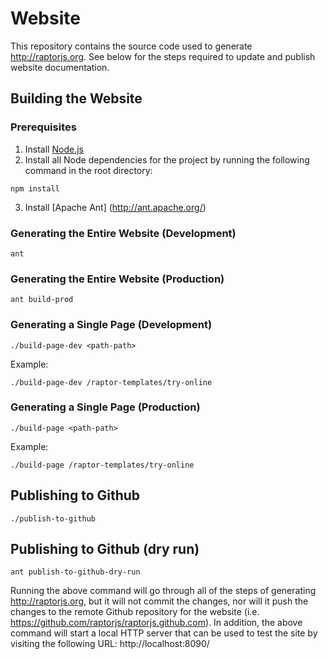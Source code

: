 Website
===================================
This repository contains the source code used to generate http://raptorjs.org. See below for the steps
required to update and publish website documentation.

## Building the Website

### Prerequisites
1. Install [Node.js](http://nodejs.org/)
2. Install all Node dependencies for the project by running the following command in the root directory:
```
npm install
```
3. Install [Apache Ant] (http://ant.apache.org/)

### Generating the Entire Website (Development)
```
ant
```

### Generating the Entire Website (Production)
```
ant build-prod
```

### Generating a Single Page (Development)
```
./build-page-dev <path-path>
```
Example:
```
./build-page-dev /raptor-templates/try-online
```

### Generating a Single Page (Production)
```
./build-page <path-path>
```
Example:
```
./build-page /raptor-templates/try-online
```

## Publishing to Github
```
./publish-to-github
```

## Publishing to Github (dry run)
```
ant publish-to-github-dry-run
```
Running the above command will go through all of the steps of generating http://raptorjs.org, but it will not
commit the changes, nor will it push the changes to the remote Github repository for the website 
(i.e. https://github.com/raptorjs/raptorjs.github.com). In addition, the above command will start
a local HTTP server that can be used to test the site by visiting the following URL:
http://localhost:8090/

